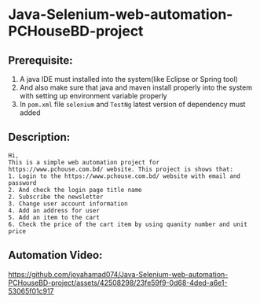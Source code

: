 # Java-Selenium-web-automation-PCHouseBD-project

## Prerequisite:
1. A java IDE must installed into the system(like Eclipse or Spring tool)
2. And also make sure that java and maven install properly into the system with setting up environment variable properly
3. In `pom.xml` file `selenium` and `TestNg` latest version of dependency must added

## Description:

```
Hi,
This is a simple web automation project for https://www.pchouse.com.bd/ website. This project is shows that:
1. Login to the https://www.pchouse.com.bd/ website with email and password
2. And check the login page title name
2. Subscribe the newsletter
3. Change user account information
4. Add an address for user
5. Add an item to the cart
6. Check the price of the cart item by using quanity number and unit price
```

## Automation Video:



https://github.com/joyahamad074/Java-Selenium-web-automation-PCHouseBD-project/assets/42508298/23fe59f9-0d68-4ded-a6e1-53065f01c917


